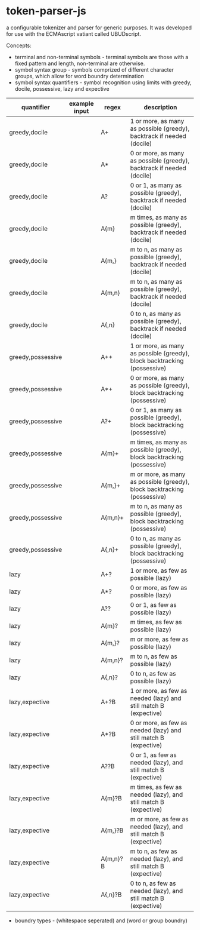 # token-parser-js
a configurable tokenizer and parser for generic purposes.  It was developed for use with the ECMAscript vatiant called UBUDscript.

Concepts:
+ terminal and non-terminal symbols - terminal symbols are those with a fixed pattern and length, non-terminal are otherwise.
+ symbol syntax group - symbols comprized of different character groups, which allow for word boundry determination
+ symbol syntax quantifiers - symbol recognition using limits with greedy, docile, possessive, lazy and expective

quantifier        | example input   | regex    | description
----------------- | --------------- | -------- | -----------
greedy,docile     |                 | A+       | 1 or more, as many as possible (greedy), backtrack if needed (docile)
greedy,docile     |                 | A\*      | 0 or more, as many as possible (greedy), backtrack if needed (docile)
greedy,docile     |                 | A?       | 0 or 1, as many as possible (greedy), backtrack if needed (docile)
greedy,docile     |                 | A{m}     | m times, as many as possible (greedy), backtrack if needed (docile)
greedy,docile     |                 | A{m,}    | m to n, as many as possible (greedy), backtrack if needed (docile)
greedy,docile     |                 | A{m,n}   | m to n, as many as possible (greedy), backtrack if needed (docile)
greedy,docile     |                 | A{,n}    | 0 to n, as many as possible (greedy), backtrack if needed (docile)
greedy,possessive |                 | A++      | 1 or more, as many as possible (greedy), block backtracking (possessive)
greedy,possessive |                 | A\*+     | 0 or more, as many as possible (greedy), block backtracking (possessive)
greedy,possessive |                 | A?+      | 0 or 1, as many as possible (greedy), block backtracking (possessive)
greedy,possessive |                 | A{m}+    | m times, as many as possible (greedy), block backtracking (possessive)
greedy,possessive |                 | A{m,}+   | m or more, as many as possible (greedy), block backtracking (possessive)
greedy,possessive |                 | A{m,n}+  | m to n, as many as possible (greedy), block backtracking (possessive)
greedy,possessive |                 | A{,n}+   | 0 to n, as many as possible (greedy), block backtracking (possessive)
lazy              |                 | A+?      | 1 or more, as few as possible (lazy) 
lazy              |                 | A\*?     | 0 or more, as few as possible (lazy) 
lazy              |                 | A??      | 0 or 1, as few as possible (lazy) 
lazy              |                 | A{m}?    | m times, as few as possible (lazy) 
lazy              |                 | A{m,}?   | m or more, as few as possible (lazy) 
lazy              |                 | A{m,n}?  | m to n, as few as possible (lazy) 
lazy              |                 | A{,n}?   | 0 to n, as few as possible (lazy) 
lazy,expective    |                 | A+?B     | 1 or more, as few as needed (lazy) and still match B (expective) 
lazy,expective    |                 | A\*?B    | 0 or more, as few as needed (lazy) and still match B (expective) 
lazy,expective    |                 | A??B     | 0 or 1, as few as needed (lazy), and still match B (expective) 
lazy,expective    |                 | A{m}?B   | m times, as few as needed (lazy), and still match B (expective) 
lazy,expective    |                 | A{m,}?B  | m or more, as few as needed (lazy), and still match B (expective) 
lazy,expective    |                 | A{m,n}?B | m to n, as few as needed (lazy), and still match B (expective) 
lazy,expective    |                 | A{,n}?B  | 0 to n, as few as needed (lazy), and still match B (expective) 

+ boundry types - (whitespace seperated) and (word or group boundry)



